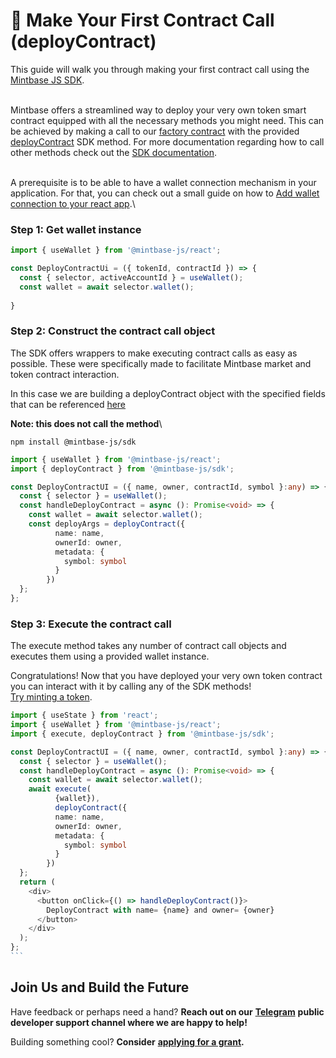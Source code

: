 # 📄 Make Your First Contract Call (deployContract)

This guide will walk you through making your first contract call using the [Mintbase JS SDK](../../mintbase-sdk-ref/packages/sdk/).&#x20;

\
Mintbase offers a streamlined way to deploy your very own token smart contract equipped with all the necessary methods you might need. This can be achieved by making a call to our [factory contract](../smart-contracts/) with the provided [deployContract](../../mintbase-sdk-ref/packages/sdk/src/deployContract/) SDK method. For more documentation regarding how to call other methods check out the [SDK documentation](../../mintbase-sdk-ref/packages/sdk/).

\
A prerequisite is to be able to have a wallet connection mechanism in your application. For that, you can check out a small guide on how to [Add wallet connection to your react app](add-wallet-connection-to-your-react-app.md).\


### Step 1: Get wallet instance

```typescript
import { useWallet } from '@mintbase-js/react';

const DeployContractUi = ({ tokenId, contractId }) => {
  const { selector, activeAccountId } = useWallet();
  const wallet = await selector.wallet();
  
}

```

### Step 2: Construct the contract call object

The SDK offers wrappers to make executing contract calls as easy as possible. These were specifically made to facilitate Mintbase market and token contract interaction.

In this case we are building a deployContract object with the specified fields that can be referenced [here](../../mintbase-sdk-ref/packages/sdk/src/deployContract/)



**Note: this does not call the method**\


```
npm install @mintbase-js/sdk
```

```typescript
import { useWallet } from '@mintbase-js/react';
import { deployContract } from '@mintbase-js/sdk';

const DeployContractUI = ({ name, owner, contractId, symbol }:any) => {
  const { selector } = useWallet();
  const handleDeployContract = async (): Promise<void> => {
    const wallet = await selector.wallet();
    const deployArgs = deployContract({
          name: name,
          ownerId: owner,
          metadata: {
            symbol: symbol
          }
        })
  };
};

```

### Step 3: Execute the contract call

The execute method takes any number of contract call objects and executes them using a provided wallet instance.&#x20;

Congratulations! Now that you have deployed your very own token contract you can interact with it by calling any of the SDK methods!\
[Try minting a token](upload-reference-material-to-arweave-and-mint.md).

````typescript
import { useState } from 'react';
import { useWallet } from '@mintbase-js/react';
import { execute, deployContract } from '@mintbase-js/sdk';

const DeployContractUI = ({ name, owner, contractId, symbol }:any) => {
  const { selector } = useWallet();
  const handleDeployContract = async (): Promise<void> => {
    const wallet = await selector.wallet();
    await execute(
          {wallet}),
          deployContract({
          name: name,
          ownerId: owner,
          metadata: {
            symbol: symbol
          }
        })
  };
  return (
    <div>
      <button onClick={() => handleDeployContract()}>
        DeployContract with name= {name} and owner= {owner}
      </button>
    </div>
  );
};
```

````

## Join Us and Build the Future

Have feedback or perhaps need a hand? **Reach out on our** [**Telegram**](https://t.me/mintdev) **public developer support channel where we are happy to help!**

Building something cool? **Consider** [**applying for a grant**](https://github.com/Mintbase/Grants-Program)**.**
